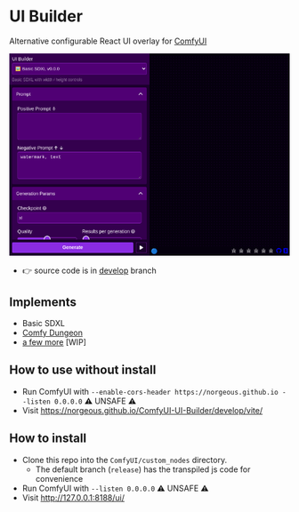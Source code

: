 # UI Builder

Alternative configurable React UI overlay for [ComfyUI](https://github.com/comfyanonymous/ComfyUI)

[![Preview](https://raw.githubusercontent.com/norgeous/ComfyUI-UI-Builder/develop/_storycaps_/App/App_dark.png 'Preview')](https://norgeous.github.io/ComfyUI-UI-Builder/develop/vite/)

- 👉 source code is in [develop](https://github.com/norgeous/ComfyUI-UI-Builder/tree/develop) branch

## Implements

- Basic SDXL
- [Comfy Dungeon](https://github.com/cubiq/Comfy_Dungeon)
- [a few more](https://github.com/norgeous/ComfyUI-UI-Builder/tree/develop/src/configs) [WIP]

## How to use without install

- Run ComfyUI with `--enable-cors-header https://norgeous.github.io --listen 0.0.0.0` ⚠️ UNSAFE ⚠️
- Visit https://norgeous.github.io/ComfyUI-UI-Builder/develop/vite/

## How to install

- Clone this repo into the `ComfyUI/custom_nodes` directory.
  - The default branch (`release`) has the transpiled js code for convenience
- Run ComfyUI with `--listen 0.0.0.0` ⚠️ UNSAFE ⚠️
- Visit http://127.0.0.1:8188/ui/
